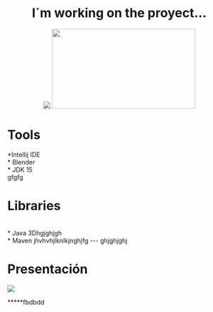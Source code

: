  
<div align="center">
 <h1> I´m working on the proyect...</h1>
  
  <img src="https://i.makeagif.com/media/3-28-2015/gmUKeR.gif"/>
  <img src="https://media.giphy.com/media/4oHyOIBIt57ag/giphy.gif" width="323" height="180" />
  
</div>
<div>
 <h1>Tools</h1>
 *Intellij IDE
 <br>
 * Blender
 <br>
 * JDK 15
</div>
<div>gfgfg
  <h1>Libraries</h1>
  
  <br>
  * Java 3Dhgjghjgh
  <br>
  * Maven
jhvhvhjlknlkjnghjfg
  ---
  ghjghjghj
  <div>
   <h1>Presentación</h1>
    <img src="https://github.com/Magucho/ATM_Machine/assets/98346054/04ebb60d-4002-4760-9c60-8507aa173ad6">

   *****fbdbdd
  </div>
</div>

